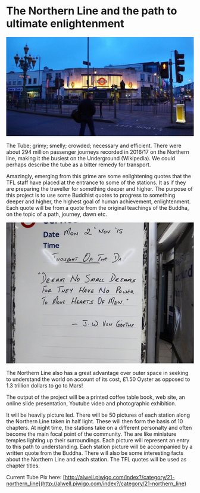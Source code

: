 # The Northern Line and the path to ultimate enlightenment

![Tooting Broadway](bec.jpeg)

The Tube; grimy; smelly; crowded; necessary and efficient. There were about 294 million passenger journeys recorded in 2016/17 on the Northern line, making it the busiest on the Underground (Wikipedia). We could perhaps describe the tube as a bitter remedy for transport.

Amazingly, emerging from this grime are some enlightening quotes that the TFL staff have placed at the entrance to some of the stations. It as if they are preparing the traveller for something deeper and higher. The purpose of this project is to use some Buddhist quotes to progress to something deeper and higher, the highest goal of human achievement, enlightenment. Each quote will be from a quote from the original teachings of the Buddha, on the topic of a path, journey, dawn etc.

![Quote](dream.jpeg)

The Northern Line also has a great advantage over outer space in seeking to understand the world on account of its cost, £1.50 Oyster as opposed to 1.3 trillion dollars to go to Mars!

The output of the project will be a printed coffee table book, web site, an online slide presentation, Youtube video and  photographic exhibition. 

It will be heavily picture led. There will be 50 pictures of each station along the Northern Line taken in half light. These will then form the basis of 10 chapters. At night time, the stations take on a different personalty and often become the main focal point of the community. The are like miniature temples lighting up their surroundings. Each picture will represent an entry to this path to understanding. Each station picture will be accompanied by a written quote from the Buddha. There will also be some interesting facts about the Northern Line and each station. The TFL quotes will be used as chapter titles.

Current Tube Pix here: [http://alwell.piwigo.com/index?/category/21-northern_line](http://alwell.piwigo.com/index?/category/21-northern_line)


